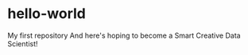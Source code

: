 hello-world
===========

My first repository
And here's hoping to become a Smart Creative Data Scientist!

